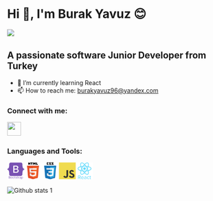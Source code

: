 # Hi 👋, I'm Burak Yavuz :blush:
<img src="https://media.giphy.com/media/iIqmM5tTjmpOB9mpbn/giphy.gif">

## A passionate software Junior Developer from Turkey 


- 🌱 I’m currently learning React
- 📫 How to reach me: burakyavuz96@yandex.com

### Connect with me: 
[<img height="32" width="32" src="https://cdn.jsdelivr.net/npm/simple-icons@v7/icons/linkedin.svg" />][Linkedin]

[Linkedin]: https://www.linkedin.com/in/burak-yavuz-bb622a232/
### Languages and Tools:
<img src="https://raw.githubusercontent.com/devicons/devicon/master/icons/bootstrap/bootstrap-plain-wordmark.svg" alt="bootstrap" width="40" height="40" style="max-width: 100%;"><img src="https://raw.githubusercontent.com/devicons/devicon/master/icons/html5/html5-original-wordmark.svg" alt="html5" width="40" height="40" style="max-width: 100%;"><img src="https://raw.githubusercontent.com/devicons/devicon/master/icons/css3/css3-original-wordmark.svg" alt="css3" width="40" height="40" style="max-width: 100%;"><img src="https://raw.githubusercontent.com/devicons/devicon/master/icons/javascript/javascript-original.svg" alt="javascript" width="40" height="40" style="max-width: 100%;"><img src="https://raw.githubusercontent.com/devicons/devicon/master/icons/react/react-original-wordmark.svg" alt="react" width="40" height="40" style="max-width: 100%;">

![Github stats 1](https://github-readme-stats.vercel.app/api?username=burakyavuz96&show_icons=true&theme-gradient)
